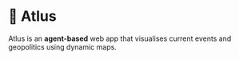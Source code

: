 # 🧭 Atlus
Atlus is an **agent-based** web app that visualises current events and geopolitics using dynamic maps.
